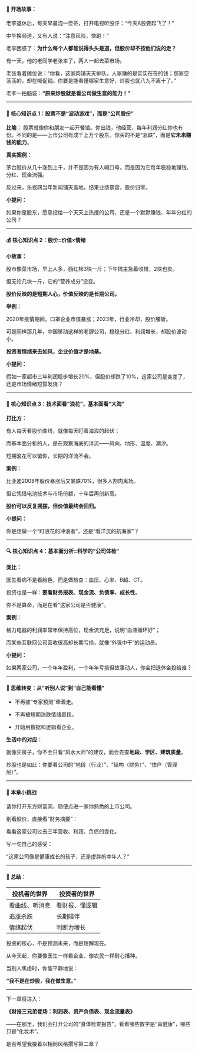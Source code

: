 
#### **🌅 开场故事：**

老李退休后，每天早晨泡一壶茶，打开电视听股评：“今天A股要起飞了！”

中午换频道，又有人说：“注意风险，快跑！”

老李困惑了：**为什么每个人都能说得头头是道，但股价却不按他们说的走？**

有一天，他的老同学老张来了，两人一起去菜市场。

老张看着摊位说：“你看，这家肉铺天天排队，人家赚的是实实在在的钱；那家空荡荡的，却在喊促销。你要是能看懂哪家生意好，炒股也就八九不离十了。”

老李一拍脑袋：**“原来炒股就是看公司做生意的能力！”**

---

#### **📘 核心知识点 1：股票不是“波动游戏”，而是“公司股份”**

**比喻：** 股票就像你和朋友一起开餐馆。你出钱，他经营，每年利润分红你也有份。不同的是——上市公司有成千上万个股东。你买的不是“涨跌”，而是**它未来赚钱的能力**。

**真实案例：**

茅台股价从几十涨到上千，并不是因为有人喊口号，而是因为它每年稳稳地赚钱、分红、现金流强。

反过来，乐视网当年新闻铺天盖地，结果业绩暴雷，股价归零。

**小提问：**

如果你是股东，愿意投给一个天天上热搜的公司，还是一个默默赚钱、年年分红的公司？

---

#### **💰 核心知识点 2：股价=价值×情绪**

**小故事：**

股市像菜市场，早上人多，西红柿3块一斤；下午摊主急着收摊，2块也卖。

但无论几块一斤，它的“营养成分”没变。

**股价反映的是短期人心，价值反映的是长期公司。**

**举例：**

2020年疫情期间，口罩企业市值暴涨；2023年，行业冷却，股价腰斩。

可是同样那几年，中国移动这样的老牌公司，稳稳分红、利润增长，却股价波动小。

**投资者情绪来去如风，企业价值才是地基。**

**小提问：**

假如一家超市三年利润稳步增长20%，但股价却跌了10%，这家公司是变差了，还是市场情绪短暂发烧？

---

#### **🧭 核心知识点 3：技术面看“浪花”，基本面看“大海”**

**打比方：**

有人每天看股价曲线，就像每天盯着海浪的起伏；

而基本面分析的人，是在观察海底的洋流——风向、地形、温度、潮汐。

短期浪花可以骗你，长期的洋流不会。

**案例：**

比亚迪2008年股价暴涨后又暴跌70%，很多人割肉离场。

但它凭借电池技术与市场份额，十年后再创新高。

**股价可以反复摇摆，但价值最终会回归。**

**小提问：**

你是想做一个“盯浪花的冲浪者”，还是“看洋流的航海家”？

---

#### **🔍 核心知识点 4：基本面分析=科学的“公司体检”**

**类比：**

医生看病不是看脸色，而是做检查：血压、心率、B超、CT。

投资也是一样：**要看财务报表、现金流、负债率、成长性**。

你不是算命，而是在看“这家公司是否健康”。

**案例：**

格力电器的利润率常年保持高位，现金流充足，说明“血液循环好”；

而某些互联网公司营收很高却长期亏损，就像“外强中干”的运动员。

**小提问：**

如果两家公司，一个年年盈利，一个年年亏损但故事动人，你会把退休金投给谁？

---

#### **🧠 思维转变：从“听别人说”到“自己能看懂”**

- 不再被“专家预测”牵着走。

- 不再被短期涨跌情绪裹挟。

- 开始用数据和逻辑看企业。

**生活中的对应：**

就像买房子，你不会只看“风水大师”的建议，而会去查**地段、学区、建筑质量**。

炒股也是如此：你要看公司的“地段（行业）”、“结构（财务）”、“住户（管理层）”。

---

#### **🎯 本章小挑战**

请你打开东方财富网，随便点进一家你熟悉的上市公司。

别看股价，直接看“财务摘要”：

看看这家公司过去三年营收、利润、负债的变化。

写一句自己的感受：

“这家公司像是健康成长的孩子，还是虚胖的中年人？”

---

#### **🌟 总结：**

|**投机者的世界**|**投资者的世界**|
|-|-|
|看曲线、听消息|看财报、懂逻辑|
|追涨杀跌|长期陪伴|
|情绪起伏|判断力增长|

投资的核心，不是预测未来，而是理解现在。

从今天起，你要像医生一样看企业、像农民一样耐心播种。

当别人焦虑时，你能平静地说：

**“我不是在炒股，我在做生意。”**

---

下一章将进入：

**《财报三兄弟登场：利润表、资产负债表、现金流量表》**

——在那里，我们会打开公司的“身体检查报告”，看看哪些数字是“真健康”，哪些只是“化妆术”。

是否希望我接着以相同风格撰写第二章？

